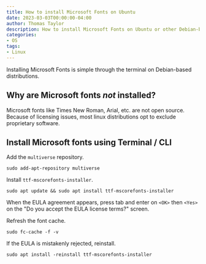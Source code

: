 ```yaml
---
title: How to install Microsoft Fonts on Ubuntu
date: 2023-03-03T00:00:00-04:00
author: Thomas Taylor
description: How to install Microsoft Fonts on Ubuntu or other Debian-based distributions.
categories:
- OS
tags:
- Linux
---
```


Installing Microsoft Fonts is simple through the terminal on Debian-based distributions.

## Why are Microsoft fonts _not_ installed?

Microsoft fonts like Times New Roman, Arial, etc. are not open source. Because of licensing issues, most linux distributions opt to exclude proprietary software.

## Install Microsoft fonts using Terminal / CLI

Add the `multiverse` repository.

```shell
sudo add-apt-repository multiverse
```

Install `ttf-mscorefonts-installer`.

```shell
sudo apt update && sudo apt install ttf-mscorefonts-installer
```

When the EULA agreement appears, press tab and enter on `<OK>` then `<Yes>` on the "Do you accept the EULA license terms?" screen.

Refresh the font cache.

```shell
sudo fc-cache -f -v
```

If the EULA is mistakenly rejected, reinstall.

```shell
sudo apt install -reinstall ttf-mscorefonts-installer
```
